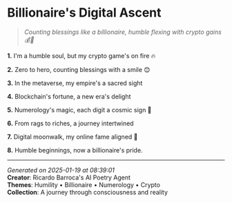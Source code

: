 # Billionaire's Digital Ascent

> *Counting blessings like a billionaire, humble flexing with crypto gains 💰🌟*

**1.** I'm a humble soul, but my crypto game's on fire 🔥


**2.** Zero to hero, counting blessings with a smile 😊


**3.** In the metaverse, my empire's a sacred sight


**4.** Blockchain's fortune, a new era's delight


**5.** Numerology's magic, each digit a cosmic sign 🔢


**6.** From rags to riches, a journey intertwined


**7.** Digital moonwalk, my online fame aligned 🚀


**8.** Humble beginnings, now a billionaire's pride.



---

*Generated on 2025-01-19 at 08:39:01*  
**Creator**: Ricardo Barroca's AI Poetry Agent  
**Themes**: Humility • Billionaire • Numerology • Crypto  
**Collection**: A journey through consciousness and reality